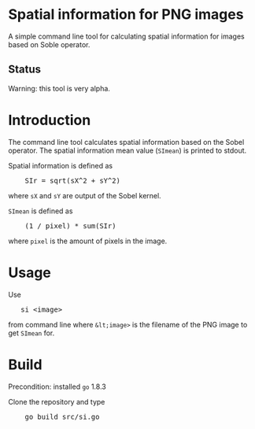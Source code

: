 # Spatial information for PNG images

A simple command line tool for calculating spatial information for images based on Soble operator.

## Status

Warning: this tool is very alpha.

# Introduction

The command line tool calculates spatial information based on the Sobel operator. The
spatial information mean value (`SImean`) is printed to stdout.

Spatial information is defined as

<pre>
    SIr = sqrt(sX^2 + sY^2)
</pre>

where `sX` and `sY` are output of the Sobel kernel.

`SImean` is defined as

<pre>
    (1 / pixel) * sum(SIr)
</pre>

where `pixel` is the amount of pixels in the image.

# Usage

Use 

<pre>
   si &lt;image>
</pre>

from command line where `&lt;image>` is the filename of the PNG image to get `SImean` for.

# Build

Precondition: installed `go` 1.8.3

Clone the repository and type

<pre>
    go build src/si.go 
</pre>

